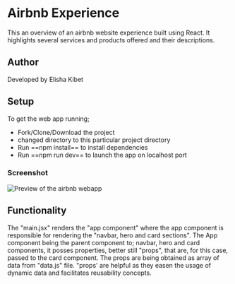 # Airbnb Experience
 This an overview of an airbnb website experience built using React. It highlights several services and products offered and their descriptions.

 ## Author
 Developed by Elisha Kibet

 ## Setup
 To get the web app running; 
 - Fork/Clone/Download the project
 - changed directory to this particular project directory
 - Run ==npm install== to install dependencies
 - Run ==npm run dev== to launch the app on localhost port
 
 ### Screenshot
 ![Preview of the airbnb webapp](/images/airbnb-screenshot.png)

 ## Functionality
 The "main.jsx" renders the "app component" where the app component is responsible for rendering the "navbar, hero and card sections". The App component being the parent component to; navbar, hero and card components, it posses properties, better still "props", that are, for this case, passed to the card component. The props are being obtained as array of data from "data.js" file.
"props' are helpful as they easen the usage of dynamic data and facilitates reusability concepts.

